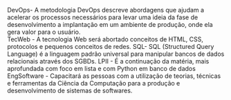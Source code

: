 DevOps- A metodologia DevOps descreve abordagens que ajudam a acelerar os processos necessários para levar uma ideia da fase de desenvolvimento a implantação em um ambiente de produção, onde ela gera valor para o usuário.  
TecWeb - A tecnologia Web será abortado conceitos de HTML, CSS, protocolos e pequenos conceitos de redes.
SQL- SQL (Structured Query Language) é a linguagem padrão universal para manipular bancos de dados relacionais através dos SGBDs.
LPII - É a continuação da matéria, mais aprofundada com foco em lista e com Python em banco de dados
EngSoftware - Capacitará as pessoas com a utilização de teorias, técnicas e ferramentas da Ciência da Computação para a produção e desenvolvimento de sistemas de softwares.

